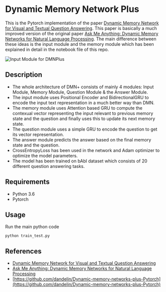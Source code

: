 # Dynamic Memory Network Plus

This is the Pytorch implementation of the paper [Dynamic Memory Network for Visual and Textual Question Answering](https://arxiv.org/abs/1603.01417). This paper is basically a much improved version of the original paper [Ask Me Anything: Dynamic Memory Networks for Natural Language Processing](https://arxiv.org/pdf/1506.07285.pdf). The main difference between these ideas is the input module and the memory module which has been explained in detail in the notebook file of this repo.

![Input Module for DMNPlus](https://raw.githubusercontent.com/hardik2396/Dynamic-Memory-network-plus/master/inputModule.png?token=AOUtTAtTVniqEEuulNufBGDcuXUTSG5Qks5bGvMewA%3D%3D)

## Description
- The whole architecture of DMN+ consists of mainly 4 modules: Input Module, Memory Module, Question Module & the Answer Module.
- The input module uses Positional Encoder and BidirectionalGRU to encode the input text representation in a much better way than DMN.
- The memory module uses Attention based GRU to compute the contexual vector representing the input relevant to previous memory state and the question and finally uses this to update its next memory state.
- The question module uses a simple GRU to encode the question to get its vector representation.
- The answer module predicts the answer based on the final memory state and the question.
- CrossEntropyLoss has been used in the network and Adam optimizer to optimize the model parameters.
- The model has been trained on bAbI dataset which consists of 20 different question answering tasks.

## Requirements
  * Python 3.6
  * Pytorch

## Usage
 Run the main python code
 ```
 python train_test.py
 ```

## References
- [Dynamic Memory Network for Visual and Textual Question Answering](https://arxiv.org/abs/1603.01417)
- [Ask Me Anything: Dynamic Memory Networks for Natural Language Processing](https://arxiv.org/pdf/1506.07285.pdf)
- [https://github.com/dandelin/Dynamic-memory-networks-plus-Pytorch](https://github.com/dandelin/Dynamic-memory-networks-plus-Pytorch)
